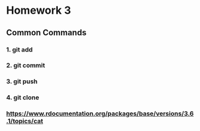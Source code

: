 # Homework 3
## Common Commands
### 1. git add
### 2. git commit
### 3. git push
### 4. git clone
### https://www.rdocumentation.org/packages/base/versions/3.6.1/topics/cat
